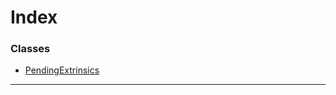 

# Index

### Classes

* [PendingExtrinsics](../classes/_pendingextrinsics_.pendingextrinsics.md)

---

